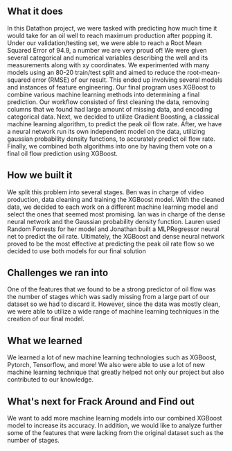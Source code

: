 ## What it does
In this Datathon project, we were tasked with predicting how much time it would take for an oil well to reach maximum production after popping it. Under our validation/testing set, we were able to reach a Root Mean Squared Error of 94.9, a number we are very proud of! We were given several categorical and numerical variables describing the well and its measurements along with xy coordinates. We experimented with many models using an 80-20 train/test split and aimed to reduce the root-mean-squared error (RMSE) of our result. This ended up involving several models and instances of feature engineering. Our final program uses XGBoost to combine various machine learning methods into determining a final prediction. Our workflow consisted of first cleaning the data, removing columns that we found had large amount of missing data, and encoding categorical data. Next, we decided to utilize Gradient Boosting, a classical machine learning algorithm, to predict the peak oil flow rate. After, we have a neural network run its own independent model on the data, utilizing gaussian probability density functions, to accurately predict oil flow rate. Finally, we combined both algorithms into one by having them vote on a final oil flow prediction using XGBoost.
## How we built it
We split this problem into several stages. Ben was in charge of video production, data cleaning and training the XGBoost model. With the cleaned data, we decided to each work on a different machine learning model and select the ones that seemed most promising. Ian was in charge of the dense neural network and the Gaussian probability density function. Lauren used Random Forrests for her model and Jonathan built a MLPRegressor neural net to predict the oil rate. Ultimately, the XGBoost and dense neural network proved to be the most effective at predicting the peak oil rate flow so we decided to use both models for our final solution

## Challenges we ran into
One of the features that we found to be a strong predictor of oil flow was the number of stages which was sadly missing from a large part of our dataset so we had to discard it. However, since the data was mostly clean, we were able to utilize a wide range of machine learning techniques in the creation of our final model.

## What we learned
We learned a lot of new machine learning technologies such as XGBoost, Pytorch, Tensorflow, and more! We also were able to use a lot of new machine learning technique that greatly helped not only our project but also contributed to our knowledge.

## What's next for Frack Around and Find out
We want to add more machine learning models into our combined XGBoost model to increase its accuracy. In addition, we would like to analyze further some of the features that were lacking from the original dataset such as the number of stages.
